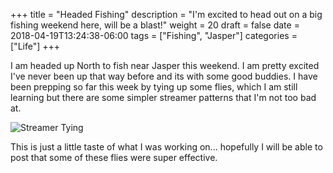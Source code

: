 +++
title = "Headed Fishing"
description = "I'm excited to head out on a big fishing weekend here, will be a blast!"
weight = 20
draft = false
date = 2018-04-19T13:24:38-06:00
tags = ["Fishing", "Jasper"]
categories = ["Life"]
+++

I am headed up North to fish near Jasper this weekend. I am pretty excited I've never been up that way before and its with some good buddies. I have been prepping so far this week by tying up some flies, which I am still learning but there are some simpler streamer patterns that I'm not too bad at.

![Streamer Tying](/img/posts/fishing-trip/streamer-tying.jpg#center)

This is just a little taste of what I was working on... hopefully I will be able to post that some of these flies were super effective.
